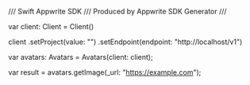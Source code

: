 /// Swift Appwrite SDK
/// Produced by Appwrite SDK Generator
///


var client: Client = Client()

client
    .setProject(value: "")
    .setEndpoint(endpoint: "http://localhost/v1")

var avatars: Avatars =  Avatars(client: client);

var result = avatars.getImage(_url: "https://example.com");

